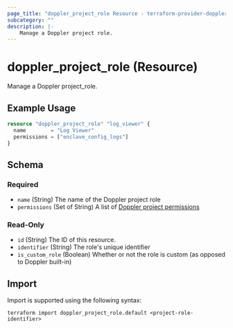 ```yaml
---
page_title: "doppler_project_role Resource - terraform-provider-doppler"
subcategory: ""
description: |-
	Manage a Doppler project role.
---
```


# doppler_project_role (Resource)

Manage a Doppler project_role.

## Example Usage

```terraform
resource "doppler_project_role" "log_viewer" {
  name        = "Log Viewer"
  permissions = ["enclave_config_logs"]
}
```

<!-- schema generated by tfplugindocs -->
## Schema

### Required

- `name` (String) The name of the Doppler project role
- `permissions` (Set of String) A list of [Doppler project permissions](https://docs.doppler.com/reference/project_roles-create)

### Read-Only

- `id` (String) The ID of this resource.
- `identifier` (String) The role's unique identifier
- `is_custom_role` (Boolean) Whether or not the role is custom (as opposed to Doppler built-in)

## Import

Import is supported using the following syntax:

```shell
terraform import doppler_project_role.default <project-role-identifier>
```
